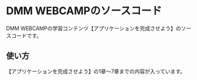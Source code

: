 # DMM WEBCAMPのソースコード
DMM WEBCAMPの学習コンテンツ【アプリケーションを完成させよう】のソースコードです。
## 使い方
【アプリケーションを完成させよう】の1章～7章までの内容が入っています。